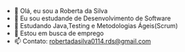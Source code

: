 - 👋 Olá, eu sou a Roberta da Silva
- 👀 Eu sou estudande de Desenvolvimento de Software
- 🌱 Estudando Java,Testing e Metodologias Ágeis(Scrum)
- 💞️ Estou em busca de emprego
- 📫 Contato: robertadasilva0114.rds@gmail.com

<!---
RobertadaSilva/RobertadaSilva is a ✨ special ✨ repository because its `README.md` (this file) appears on your GitHub profile.
You can click the Preview link to take a look at your changes.
--->

